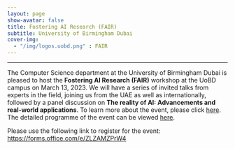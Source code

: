 ```yaml
---
layout: page
show-avatar: false
title: Fostering AI Research (FAIR)
subtitle: University of Birmingham Dubai
cover-img: 
  - "/img/logos.uobd.png" : FAIR 
---
```


---

The Computer Science department at the University of Birmingham Dubai is pleased to host the **Fostering AI Research (FAIR)** workshop at the UoBD campus on March 13, 2023. We will have a series of invited talks from experts in the field, joining us from the UAE as well as internationally, followed by a panel discussion on **The reality of AI: Advancements and real-world applications**. To learn more about the event, please click [here](/fair.github.io/about).  The detailed programme of the event can be viewed [here](/fair.github.io/programme). 

Please use the following link to register for the event:
https://forms.office.com/e/ZLZAMZPrW4

